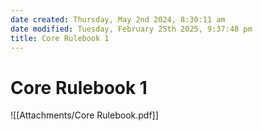 ```yaml
---
date created: Thursday, May 2nd 2024, 8:30:11 am
date modified: Tuesday, February 25th 2025, 9:37:48 pm
title: Core Rulebook 1
---
```


# Core Rulebook 1

![[Attachments/Core Rulebook.pdf]]
